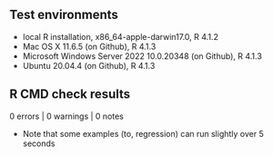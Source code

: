 ## Test environments

* local R installation, x86_64-apple-darwin17.0, R 4.1.2
* Mac OS X 11.6.5 (on Github), R 4.1.3
* Microsoft Windows Server 2022 10.0.20348 (on Github), R 4.1.3
* Ubuntu 20.04.4 (on Github), R 4.1.3

## R CMD check results

0 errors | 0 warnings | 0 notes

* Note that some examples (to, regression) can run slightly over 5 seconds
